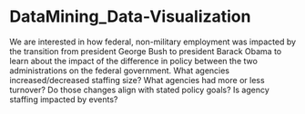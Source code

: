 # DataMining_Data-Visualization
We are interested in how federal, non-military employment was impacted by the transition from president George Bush to president Barack Obama to learn about the impact of the difference in policy between the two administrations on the federal government. What agencies increased/decreased staffing size? What agencies had more or less turnover? Do those changes align with stated policy goals? Is agency staffing impacted by events?
